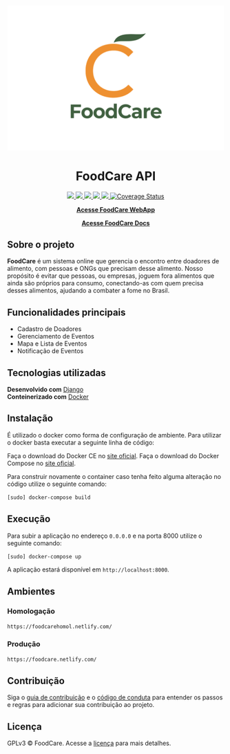 <p align="center">
    <img src="docs/assets/images/id-visual/vertical-normal.png" alt="Logo">
</p>

<h1 align="center">FoodCare API</h1>

<p align="center">
    <a href="https://codeclimate.com/github/fga-eps-mds/2019.2-FoodCare/maintainability" alt="Manutenibilidade" >
        <img src="https://api.codeclimate.com/v1/badges/f32161ad0dd11e650c14/maintainability" />
    </a>
    <a href="https://travis-ci.org/fga-eps-mds/2019.2-FoodCare" alt="Status da build" >
        <img src="https://travis-ci.org/fga-eps-mds/2019.2-FoodCare.svg?branch=master" />
    </a>
    <a href="http://isitmaintained.com/project/fga-eps-mds/2019.2-FoodCare" alt="Porcentagem de issues abertas" >
        <img src="http://isitmaintained.com/badge/open/fga-eps-mds/2019.2-FoodCare.svg" />
    </a>
    <a href="http://isitmaintained.com/project/fga-eps-mds/2019.2-FoodCare" alt="Tempo médio para fechar uma issue" >
        <img src="http://isitmaintained.com/badge/resolution/fga-eps-mds/2019.2-FoodCare.svg" />
    </a>
    <a href="https://www.gnu.org/licenses/gpl-3.0" alt="Licença: GPL v3" >
        <img src="https://img.shields.io/badge/License-GPLv3-blue.svg" />
    </a>
    <a href='https://coveralls.io/github/fga-eps-mds/2019.2-FoodCare?branch=master'><img src='https://coveralls.io/repos/github/fga-eps-mds/2019.2-FoodCare/badge.svg?branch=master' alt='Coverage Status' />
    </a>
</p>

<p align="center">
    <a href="https://github.com/fga-eps-mds/2019.2-FoodCare-WebApp"><strong>Acesse FoodCare WebApp</strong></a>
</p>

<p align="center">
    <a href="https://fga-eps-mds.github.io/2019.2-FoodCare"><strong>Acesse FoodCare Docs</strong></a>
</p>

## Sobre o projeto

**FoodCare** é um sistema online que gerencia o encontro entre doadores de alimento, com pessoas e ONGs que precisam desse alimento. Nosso propósito é evitar que pessoas, ou empresas, joguem fora alimentos que ainda são próprios para consumo, conectando-as com quem precisa desses alimentos, ajudando a combater a fome no Brasil.

## Funcionalidades principais

- Cadastro de Doadores
- Gerenciamento de Eventos
- Mapa e Lista de Eventos
- Notificação de Eventos

## Tecnologias utilizadas

**Desenvolvido com** [Django](https://www.djangoproject.com/)  
**Conteinerizado com** [Docker](https://www.docker.com/)  

## Instalação

É utilizado o docker como forma de configuração de ambiente. Para utilizar o docker basta executar a seguinte linha de código:

Faça o download do Docker CE no [site oficial](https://docs.docker.com/engine/installation/).
Faça o download do Docker Compose no [site oficial](https://docs.docker.com/compose/install/).

Para construir novamente o container caso tenha feito alguma alteração no código utilize o seguinte comando:

```bash
[sudo] docker-compose build
```

## Execução

Para subir a aplicação no endereço `0.0.0.0` e na porta 8000 utilize o seguinte comando:

```bash
[sudo] docker-compose up
```

A aplicação estará disponível em `http://localhost:8000`.

<!-- ## Testes

Descreva e mostre como rodar testes. -->
## Ambientes

### Homologação

`https://foodcarehomol.netlify.com/`

### Produção

`https://foodcare.netlify.com/`

## Contribuição

Siga o [guia de contribuição](CONTRIBUTING.md) e o [código de conduta](CODE_OF_CONDUCT.md) para entender os passos e regras para adicionar sua contribuição ao projeto.

## Licença

GPLv3 © FoodCare. Acesse a [licença](LICENSE) para mais detalhes.
